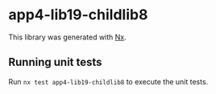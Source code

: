 # app4-lib19-childlib8

This library was generated with [Nx](https://nx.dev).

## Running unit tests

Run `nx test app4-lib19-childlib8` to execute the unit tests.
